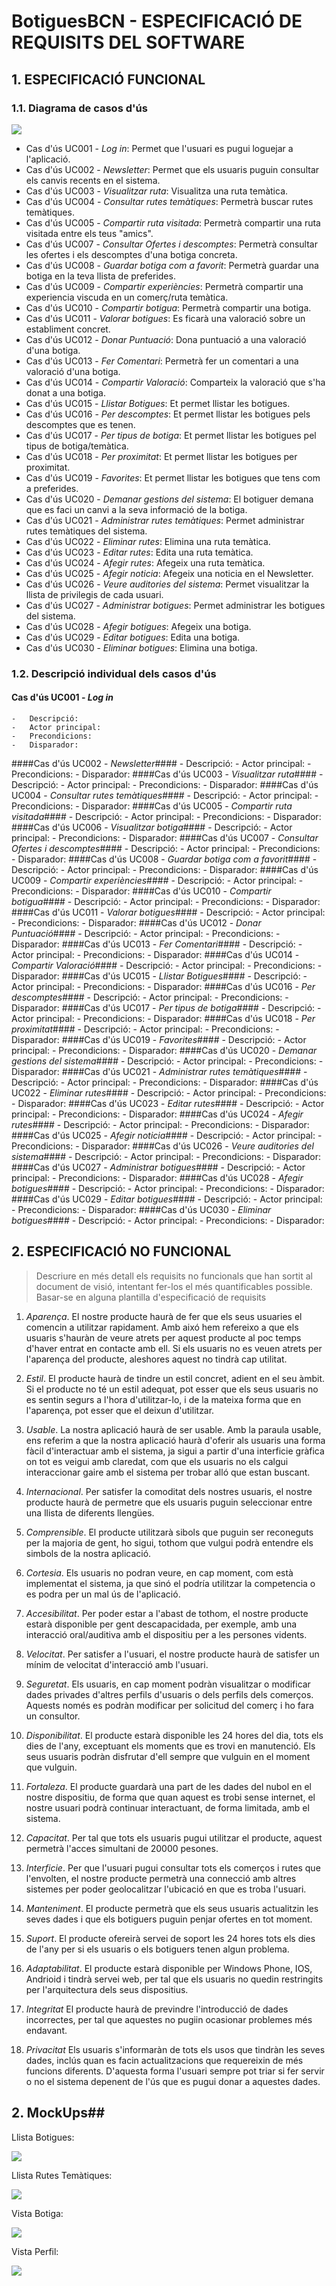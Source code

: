 # BotiguesBCN - ESPECIFICACIÓ DE REQUISITS DEL SOFTWARE #

## 1. ESPECIFICACIÓ FUNCIONAL ##

### 1.1. Diagrama de casos d'ús


![](./imatges/CasdUs.png)

- Cas d'ús UC001 - *Log in*: Permet que l'usuari es pugui loguejar a l'aplicació.
- Cas d'ús UC002 - *Newsletter*: Permet que els usuaris puguin consultar els canvis recents en el sistema.
- Cas d'ús UC003 - *Visualitzar ruta*: Visualitza una ruta temàtica.
- Cas d'ús UC004 - *Consultar rutes temàtiques*: Permetrà buscar rutes temàtiques.
- Cas d'ús UC005 - *Compartir ruta visitada*: Permetrà compartir una ruta visitada entre els teus "amics".
- Cas d'ús UC007 - *Consultar Ofertes i descomptes*: Permetrà consultar les ofertes i els descomptes d'una botiga concreta.
- Cas d'ús UC008 - *Guardar botiga com a favorit*: Permetrà guardar una botiga en la teva llista de preferides.
- Cas d'ús UC009 - *Compartir experiències*: Permetrà compartir una experiencia viscuda en un comerç/ruta temàtica.
- Cas d'ús UC010 - *Compartir botigua*: Permetrà compartir una botiga.
- Cas d'ús UC011 - *Valorar botigues*: Es ficarà una valoració sobre un establiment concret.
- Cas d'ús UC012 - *Donar Puntuació*: Dona puntuació a una valoració d'una botiga.
- Cas d'ús UC013 - *Fer Comentari*: Permetrà fer un comentari a una valoració d'una botiga.
- Cas d'ús UC014 - *Compartir Valoració*: Comparteix la valoració que s'ha donat a una botiga.
- Cas d'ús UC015 - *Llistar Botigues*: Et permet llistar les botigues.
- Cas d'ús UC016 - *Per descomptes*: Et permet llistar les botigues pels descomptes que es tenen.
- Cas d'ús UC017 - *Per tipus de botiga*: Et permet llistar les botigues pel tipus de botiga/temàtica.
- Cas d'ús UC018 - *Per proximitat*: Et permet llistar les botigues per proximitat.
- Cas d'ús UC019 - *Favorites*: Et permet llistar les botigues que tens com a preferides.
- Cas d'ús UC020 - *Demanar gestions del sistema*: El botiguer demana que es faci un canvi a la seva informació de la botiga.
- Cas d'ús UC021 - *Administrar rutes temàtiques*: Permet administrar rutes temàtiques del sistema.
- Cas d'ús UC022 - *Eliminar rutes*: Elimina una ruta temàtica.
- Cas d'ús UC023 - *Editar rutes*: Edita una ruta temàtica.
- Cas d'ús UC024 - *Afegir rutes*: Afegeix una ruta temàtica.
- Cas d'ús UC025 - *Afegir noticia*: Afegeix una noticia en el Newsletter.
- Cas d'ús UC026 - *Veure auditories del sistema*: Permet visualitzar la llista de privilegis de cada usuari.
- Cas d'ús UC027 - *Administrar botigues*: Permet administrar les botigues del sistema.
- Cas d'ús UC028 - *Afegir botigues*: Afegeix una botiga.
- Cas d'ús UC029 - *Editar botigues*: Edita una botiga.
- Cas d'ús UC030 - *Eliminar botigues*: Elimina una botiga.




### 1.2. Descripció individual dels casos d'ús



#### Cas d'ús UC001 - *Log in* ####
	-	Descripció:
	-	Actor principal:
	-	Precondicions:
	-	Disparador:
####Cas d'ús UC002 - *Newsletter*####
	-	Descripció:
	-	Actor principal:
	-	Precondicions:
	-	Disparador:
####Cas d'ús UC003 - *Visualitzar ruta*####
	-	Descripció:
	-	Actor principal:
	-	Precondicions:
	-	Disparador:
####Cas d'ús UC004 - *Consultar rutes temàtiques*####
	-	Descripció:
	-	Actor principal:
	-	Precondicions:
	-	Disparador:
####Cas d'ús UC005 - *Compartir ruta visitada*####
	-	Descripció:
	-	Actor principal:
	-	Precondicions:
	-	Disparador:
####Cas d'ús UC006 - *Visualitzar botiga*####
	-	Descripció:
	-	Actor principal:
	-	Precondicions:
	-	Disparador:
####Cas d'ús UC007 - *Consultar Ofertes i descomptes*####
	-	Descripció:
	-	Actor principal:
	-	Precondicions:
	-	Disparador:
####Cas d'ús UC008 - *Guardar botiga com a favorit*####
	-	Descripció:
	-	Actor principal:
	-	Precondicions:
	-	Disparador:
####Cas d'ús UC009 - *Compartir experiències*####
	-	Descripció:
	-	Actor principal:
	-	Precondicions:
	-	Disparador:
####Cas d'ús UC010 - *Compartir botigua*####
	-	Descripció:
	-	Actor principal:
	-	Precondicions:
	-	Disparador:
####Cas d'ús UC011 - *Valorar botigues*####
	-	Descripció:
	-	Actor principal:
	-	Precondicions:
	-	Disparador:
####Cas d'ús UC012 - *Donar Puntuació*####
	-	Descripció:
	-	Actor principal:
	-	Precondicions:
	-	Disparador:
####Cas d'ús UC013 - *Fer Comentari*####
	-	Descripció:
	-	Actor principal:
	-	Precondicions:
	-	Disparador:
####Cas d'ús UC014 - *Compartir Valoració*####
	-	Descripció:
	-	Actor principal:
	-	Precondicions:
	-	Disparador:
####Cas d'ús UC015 - *Llistar Botigues*####
	-	Descripció:
	-	Actor principal:
	-	Precondicions:
	-	Disparador:
####Cas d'ús UC016 - *Per descomptes*####
	-	Descripció:
	-	Actor principal:
	-	Precondicions:
	-	Disparador:
####Cas d'ús UC017 - *Per tipus de botiga*####
	-	Descripció:
	-	Actor principal:
	-	Precondicions:
	-	Disparador:
####Cas d'ús UC018 - *Per proximitat*####
	-	Descripció:
	-	Actor principal:
	-	Precondicions:
	-	Disparador:
####Cas d'ús UC019 - *Favorites*####
	-	Descripció:
	-	Actor principal:
	-	Precondicions:
	-	Disparador:
####Cas d'ús UC020 - *Demanar gestions del sistema*####
	-	Descripció:
	-	Actor principal:
	-	Precondicions:
	-	Disparador:
####Cas d'ús UC021 - *Administrar rutes temàtiques*####
	-	Descripció:
	-	Actor principal:
	-	Precondicions:
	-	Disparador:
####Cas d'ús UC022 - *Eliminar rutes*####
	-	Descripció:
	-	Actor principal:
	-	Precondicions:
	-	Disparador:
####Cas d'ús UC023 - *Editar rutes*####
	-	Descripció:
	-	Actor principal:
	-	Precondicions:
	-	Disparador:
####Cas d'ús UC024 - *Afegir rutes*####
	-	Descripció:
	-	Actor principal:
	-	Precondicions:
	-	Disparador:
####Cas d'ús UC025 - *Afegir noticia*####
	-	Descripció:
	-	Actor principal:
	-	Precondicions:
	-	Disparador:
####Cas d'ús UC026 - *Veure auditories del sistema*####
	-	Descripció:
	-	Actor principal:
	-	Precondicions:
	-	Disparador:
####Cas d'ús UC027 - *Administrar botigues*####
	-	Descripció:
	-	Actor principal:
	-	Precondicions:
	-	Disparador:
####Cas d'ús UC028 - *Afegir botigues*####
	-	Descripció:
	-	Actor principal:
	-	Precondicions:
	-	Disparador:
####Cas d'ús UC029 - *Editar botigues*####
	-	Descripció:
	-	Actor principal:
	-	Precondicions:
	-	Disparador:
####Cas d'ús UC030 - *Eliminar botigues*####
	-	Descripció:
	-	Actor principal:
	-	Precondicions:
	-	Disparador:

## 2. ESPECIFICACIÓ NO FUNCIONAL ##

> Descriure en més detall els requisits no funcionals que han sortit al document de visió, intentant fer-los el més quantificables possible. Basar-se en alguna plantilla d'especificació de requisits

1. *Aparença*. El nostre producte haurà de fer que els seus usuaries el comencin a utilitzar rapidament. Amb aixó hem refereixo a que els usuaris s'hauràn de veure atrets per aquest producte al poc temps d'haver entrat en contacte amb ell. Si els usuaris no es veuen atrets per l'aparença del producte, aleshores aquest no tindrà cap utilitat.

2. *Estil*. El producte haurà de tindre un estil concret, adient en el seu àmbit. Si el producte no té un estil adequat, pot esser que els seus usuaris no es sentin segurs a l'hora d'utilitzar-lo, i de la mateixa forma que en l'aparença, pot esser que el deixun d'utilitzar.

3. *Usable*. La nostra aplicació haurà de ser usable. Amb la paraula usable, ens referim a que la nostra aplicació haurà d'oferir als usuaris una forma fàcil d'interactuar amb el sistema, ja sigui a partir d'una interficie gràfica on tot es veigui amb claredat, com que els usuaris no els calgui interaccionar gaire amb el sistema per trobar alló que estan buscant.

4. *Internacional*. Per satisfer la comoditat dels nostres usuaris, el nostre producte haurà de permetre que els usuaris puguin seleccionar entre una llista de diferents llengües.

5. *Comprensible*. El producte utilitzarà sibols que puguin ser reconeguts per la majoria de gent, ho sigui, tothom que vulgui podrà entendre els simbols de la nostra aplicació.

6. *Cortesia*. Els usuaris no podran veure, en cap moment, com està implementat el sistema, ja que sinó el podría utilitzar la competencia o es podra per un mal ús de l'aplicació.

7. *Accesibilitat*. Per poder estar a l'abast de tothom, el nostre producte estarà disponible per gent descapacidada, per exemple, amb una interacció oral/auditiva amb el dispositiu per a les persones vidents.

8. *Velocitat*. Per satisfer a l'usuari, el nostre producte haurà de satisfer un mínim de velocitat d'interacció amb l'usuari.

9. *Seguretat*. Els usuaris, en cap moment podràn visualitzar o modificar dades privades d'altres perfils d'usuaris o dels perfils dels comerços. Aquests només es podràn modificar per solicitud del comerç i ho fara un consultor.

10. *Disponibilitat*. El producte estarà disponible les 24 hores del dia, tots els dies de l'any, exceptuant els moments que es trovi en manutenció. Els seus usuaris podràn disfrutar d'ell sempre que vulguin en el moment que vulguin.

11. *Fortaleza*. El producte guardarà una part de les dades del nubol en el nostre dispositiu, de forma que quan aquest es trobi sense internet, el nostre usuari podrà continuar interactuant, de forma limitada, amb el sistema.

12. *Capacitat*. Per tal que tots els usuaris pugui utilitzar el producte, aquest permetrà l'acces simultani de 20000 pesones.

13. *Interficie*. Per que l'usuari pugui consultar tots els comerços i rutes que l'envolten, el nostre producte permetrà una connecció amb altres sistemes per poder geolocalitzar l'ubicació en que es troba l'usuari.

14. *Manteniment*. El producte permetrà que els seus usuaris actualitzin les seves dades i que els botiguers puguin penjar ofertes en tot moment.

15. *Suport*. El producte ofereirà servei de soport les 24 hores tots els dies de l'any per si els usuaris o els botiguers tenen algun problema.

16. *Adaptabilitat*. El producte estarà disponible per Windows Phone, IOS, Andrioid i tindrà servei web, per tal que els usuaris no quedin restringits per l'arquitectura dels seus dispositius.

17. *Integritat* El producte haurà de previndre l'introducció de dades incorrectes, per tal que aquestes no pugiin ocasionar problemes més endavant.

18. *Privacitat* Els usuaris s'informaràn de tots els usos que tindràn les seves dades, inclús quan es facin actualitzacions que requereixin de més funcions diferents. D'aquesta forma l'usuari sempre pot triar si fer servir o no el sistema depenent de l'ús que es pugui donar a aquestes dades.

## 2. MockUps##

Llista Botigues:

![](./imatges/MockUps/MockUPLlistaBotigues.png)

Llista Rutes Temàtiques:

![](./imatges/MockUps/MockUPLlistaRutesTematiques.png)

Vista Botiga:

![](./imatges/MockUps/MockUPBotiga.png)

Vista Perfil:

![](./imatges/MockUps/MockUPPerfil.png)
